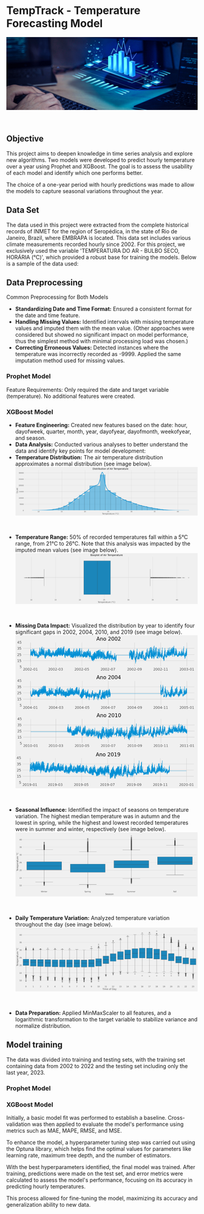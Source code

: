 # TempTrack - Temperature Forecasting Model

![cover](https://github.com/GabrielAlvesDS/CarPrice_Pro/blob/main/images/carprice%20pro_cut.jpg)

<br>

## Objective
This project aims to deepen knowledge in time series analysis and explore new algorithms. Two models were developed to predict hourly temperature over a year using Prophet and XGBoost. The goal is to assess the usability of each model and identify which one performs better.

The choice of a one-year period with hourly predictions was made to allow the models to capture seasonal variations throughout the year.


## Data Set
The data used in this project were extracted from the complete historical records of INMET for the region of Seropédica, in the state of Rio de Janeiro, Brazil, where EMBRAPA is located. This data set includes various climate measurements recorded hourly since 2002. For this project, we exclusively used the variable 'TEMPERATURA DO AR - BULBO SECO, HORÁRIA (°C)', which provided a robust base for training the models. Below is a sample of the data used:

## Data Preprocessing
Common Preprocessing for Both Models
- **Standardizing Date and Time Format:** Ensured a consistent format for the date and time feature.
- **Handling Missing Values:** Identified intervals with missing temperature values and imputed them with the mean value. (Other approaches were considered but showed no significant impact on model performance, thus the simplest method with minimal processing load was chosen.)
- **Correcting Erroneous Values:** Detected instances where the temperature was incorrectly recorded as -9999. Applied the same imputation method used for missing values.

### Prophet Model
Feature Requirements:
Only required the date and target variable (temperature). No additional features were created.
### XGBoost Model
- **Feature Engineering:** Created new features based on the date: hour, dayofweek, quarter, month, year, dayofyear, dayofmonth, weekofyear, and season.
- **Data Analysis:** Conducted various analyses to better understand the data and identify key points for model development:
- **Temperature Distribution:** The air temperature distribution approximates a normal distribution (see image below).
  ![img1](https://github.com/GabrielAlvesDS/TempTrack/blob/main/img/Distribution%20of%20Air%20Temperature.png)

<br>

- **Temperature Range:** 50% of recorded temperatures fall within a 5°C range, from 21°C to 26°C. Note that this analysis was impacted by the imputed mean values (see image below).
 ![img2](https://github.com/GabrielAlvesDS/TempTrack/blob/main/img/Boxplot%20of%20Air%20Temperature.png)

<br>

- **Missing Data Impact:** Visualized the distribution by year to identify four significant gaps in 2002, 2004, 2010, and 2019 (see image below).
 ![img3](https://github.com/GabrielAlvesDS/TempTrack/blob/main/img/Missing%20values.png)

<br>

- **Seasonal Influence:** Identified the impact of seasons on temperature variation. The highest median temperature was in autumn and the lowest in spring, while the highest and lowest recorded temperatures were in summer and winter, respectively (see image below).
 ![img4](https://github.com/GabrielAlvesDS/TempTrack/blob/main/img/Season.png)

<br>

- **Daily Temperature Variation:** Analyzed temperature variation throughout the day (see image below).
 ![img5](https://github.com/GabrielAlvesDS/TempTrack/blob/main/img/Hour.png)

<br>

- **Data Preparation:** Applied MinMaxScaler to all features, and a logarithmic transformation to the target variable to stabilize variance and normalize distribution.

## Model training
The data was divided into training and testing sets, with the training set containing data from 2002 to 2022 and the testing set including only the last year, 2023.

### Prophet Model


### XGBoost Model
Initially, a basic model fit was performed to establish a baseline. Cross-validation was then applied to evaluate the model's performance using metrics such as MAE, MAPE, RMSE, and MSE.

To enhance the model, a hyperparameter tuning step was carried out using the Optuna library, which helps find the optimal values for parameters like learning rate, maximum tree depth, and the number of estimators.

With the best hyperparameters identified, the final model was trained. After training, predictions were made on the test set, and error metrics were calculated to assess the model's performance, focusing on its accuracy in predicting hourly temperatures.

This process allowed for fine-tuning the model, maximizing its accuracy and generalization ability to new data.
